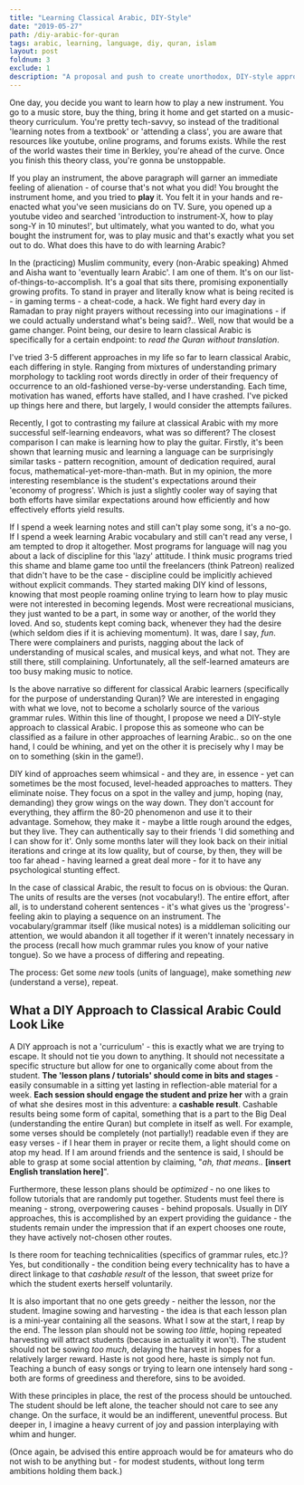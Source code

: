 ```yaml
---
title: "Learning Classical Arabic, DIY-Style"
date: "2019-05-27"
path: /diy-arabic-for-quran
tags: arabic, learning, language, diy, quran, islam
layout: post
foldnum: 3
exclude: 1
description: "A proposal and push to create unorthodox, DIY-style approaches to  (literally) understand the Quran."
---
```


One day, you decide you want to learn how to play a new instrument. You go to a music store, buy the thing, bring it home and get started on a music-theory curriculum. You're pretty tech-savvy, so instead of the traditional 'learning notes from a textbook' or 'attending a class', you are aware that resources like youtube, online programs, and forums exists. While the rest of the world wastes their time in Berkley, you're ahead of the curve. Once you finish this theory class, you're gonna be unstoppable.

If you play an instrument, the above paragraph will garner an immediate feeling of alienation - of course that's not what you did! You brought the instrument home, and you tried to **play** it. You felt it in your hands and re-enacted what you've seen musicians do on TV. Sure, you opened up a youtube video and searched 'introduction to instrument-X, how to play song-Y in 10 minutes!', but ultimately, what you wanted to do, what you bought the instrument for, was to play music and that's exactly what you set out to do. What does this have to do with learning Arabic?

In the (practicing) Muslim community, every (non-Arabic speaking) Ahmed and Aisha want to 'eventually learn Arabic'. I am one of them. It's on our list-of-things-to-accomplish. It's a goal that sits there, promising exponentially growing profits. To stand in prayer and literally know what is being recited is - in gaming terms - a cheat-code, a hack. We fight hard every day in Ramadan to pray night prayers without recessing into our imaginations - if we could actually understand what's being said?.. Well, now that would be a game changer. Point being, our desire to learn classical Arabic is specifically for a certain endpoint: to *read the Quran without translation*.

I've tried 3-5 different approaches in my life so far to learn classical Arabic, each differing in style. Ranging from mixtures of understanding primary morphology to tackling root words directly in order of their frequency of occurrence to an old-fashioned verse-by-verse understanding. Each time, motivation has waned, efforts have stalled, and I have crashed. I've picked up things here and there, but largely, I would consider the attempts failures.

Recently, I got to contrasting my failure at classical Arabic with my more successful self-learning endeavors, what was so different? The closest comparison I can make is learning how to play the guitar. Firstly, it's been shown that learning music and learning a language can be surprisingly similar tasks - pattern recognition, amount of dedication required, aural focus, mathematical-yet-more-than-math. But in my opinion, the more interesting resemblance is the student's expectations around their 'economy of progress'. Which is just a slightly cooler way of saying that both efforts have similar expectations around how efficiently and how effectively efforts yield results.

If I spend a week learning notes and still can't play some song, it's a no-go. If I spend a week learning Arabic vocabulary and still can't read any verse, I am tempted to drop it altogether. Most programs for language will nag you about a lack of discipline for this 'lazy' attitude. I think music programs tried this shame and blame game too until the freelancers (think Patreon) realized that didn't have to be the case - discipline could be implicitly achieved without explicit commands. They started making DIY kind of lessons, knowing that most people roaming online trying to learn how to play music were not interested in becoming legends. Most were recreational musicians, they just wanted to be a part, in some way or another, of the world they loved. And so, students kept coming back, whenever they had the desire (which seldom dies if it is achieving momentum). It was, dare I say, *fun*. There were complainers and purists, nagging about the lack of understanding of musical scales, and musical keys, and what not. They are still there, still complaining. Unfortunately, all the self-learned amateurs are too busy making music to notice.

Is the above narrative so different for classical Arabic learners (specifically for the purpose of understanding Quran)? We are interested in engaging with what we love, not to become a scholarly source of the various grammar rules. Within this line of thought, I propose we need a DIY-style approach to classical Arabic. I propose this as someone who can be classified as a failure in other approaches of learning Arabic.. so on the one hand, I could be whining, and yet on the other it is precisely why I may be on to something (skin in the game!).

DIY kind of approaches seem whimsical - and they are, in essence - yet can sometimes be the most focused, level-headed approaches to matters. They eliminate noise. They focus on a spot in the valley and jump, hoping (nay, demanding) they grow wings on the way down. They don't account for everything, they affirm the 80-20 phenomenon and use it to their advantage. Somehow, they make it - maybe a little rough around the edges, but they live. They can authentically say to their friends 'I did something and I can show for it'. Only some months later will they look back on their initial iterations and cringe at its low quality, but of course, by then, they will be too far ahead - having learned a great deal more - for it to have any psychological stunting effect.

In the case of classical Arabic, the result to focus on is obvious: the Quran. The units of results are the verses (not vocabulary!). The entire effort, after all, is to understand coherent sentences - it's what gives us the 'progress'-feeling akin to playing a sequence on an instrument. The vocabulary/grammar itself (like musical notes) is a middleman soliciting our attention, we would abandon it all together if it weren't innately necessary in the process (recall how much grammar rules you know of your native tongue). So we have a process of differing and repeating.

The process: Get some *new* tools (units of language), make something *new* (understand a verse), repeat.

## What a DIY Approach to Classical Arabic Could Look Like

A DIY approach is not a 'curriculum' - this is exactly what we are trying to escape. It should not tie you down to anything. It should not necessitate a specific structure but allow for one to organically come about from the student. **The 'lesson plans / tutorials' should come in bits and stages** - easily consumable in a sitting yet lasting in reflection-able material for a week. **Each session should engage the student and prize her** with a grain of what she desires most in this adventure: a **cashable result**. Cashable results being some form of capital, something that is a part to the Big Deal (understanding the entire Quran) but complete in itself as well. For example, some verses should be completely (not partially!) readable even if they are easy verses - if I hear them in prayer or recite them, a light should come on atop my head. If I am around friends and the sentence is said, I should be able to grasp at some social attention by claiming, "*ah, that means..* **[insert English translation here]**".

Furthermore, these lesson plans should be *optimized* - no one likes to follow tutorials that are randomly put together. Students must feel there is meaning - strong, overpowering causes - behind proposals. Usually in DIY approaches, this is accomplished by an expert providing the guidance - the students remain under the impression that if an expert chooses one route, they have actively not-chosen other routes.

Is there room for teaching technicalities (specifics of grammar rules, etc.)? Yes, but conditionally - the condition being every technicality has to have a direct linkage to that *cashable result* of the lesson, that sweet prize for which the student exerts herself voluntarily.

It is also important that no one gets greedy - neither the lesson, nor the student. Imagine sowing and harvesting - the idea is that each lesson plan is a mini-year containing all the seasons. What I sow at the start, I reap by the end. The lesson plan should not be sowing *too little*, hoping repeated harvesting will attract students (because in actuality it won't). The student should not be sowing *too much*, delaying the harvest in hopes for a relatively larger reward. Haste is not good here, haste is simply not fun. Teaching a bunch of easy songs or trying to learn one intensely hard song - both are forms of greediness and therefore, sins to be avoided.

With these principles in place, the rest of the process should be untouched. The student should be left alone, the teacher should not care to see any change. On the surface, it would be an indifferent, uneventful process. But deeper in, I imagine a heavy current of joy and passion interplaying with whim and hunger.

(Once again, be advised this entire approach would be for amateurs who do not wish to be anything but - for modest students, without long term ambitions holding them back.)